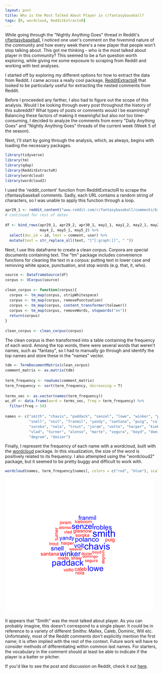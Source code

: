 ```yaml
---
layout: post
title: Who is the Most Talked About Player in r/fantasybaseball?
tags: [R, wordcloud, RedditExtractoR]
---
```


While going through the "Nightly Anything Goes" thread in Reddit's [r/fantasybaseball](https://www.reddit.com/r/fantasybaseball/), I noticed one user's comment on the hivemind nature of the community and how every week there's a new player that people won't stop talking about. This got me thinking - who *is* the most talked about player in this community? This seemed to be a fun question worth exploring, while giving me some exposure to scraping from Reddit and working with text analyses.

I started off by exploring my different options for how to extract the data from Reddit. I came across a really cool package, [RedditExtractoR](https://cran.r-project.org/web/packages/RedditExtractoR/RedditExtractoR.pdf) that looked to be particularly useful for extracting the nested comments from Reddit.

Before I proceeded any farther, I also had to figure out the scope of this analysis. Would I be looking through every post throughout the history of this subreddit? What types of posts or comments would I be examining? Balancing these factors of making it meaningful but also not too time-consuming, I decided to analyze the comments from every "Daily Anything Goes" and "Nightly Anything Goes" threads of the current week (Week 5 of the season).

Next, I'll start by going through the analysis, which, as always, begins with loading the necessary packages.

```r
library(tidyverse)
library(tm)
library(qdap)
library(RedditExtractoR)
library(wordcloud)
library(wordcloud2)
```

I used the 'reddit_content' function from RedditExtractoR to scrape the r/fantasybaseball comments. Sadly, each URL contains a random string of characters, so I was unable to apply this function through a loop.

```r
apr29_1 <- reddit_content("www.reddit.com/r/fantasybaseball/comments/bipdua/daily_anything_goes_april_29_2019")
# continued for rest of dates

df <- bind_rows(apr29_1, apr29_2, apr30_1, may1_1, may1_2, may2_1, may2_1, may2_2, may3_1, may3_2, may4_1,
                may4_2, may5_1, may5_2) %>%
  select(doc_id = id, text = comment, user) %>%
  mutate(text = str_replace_all(text, "[^[:graph:]]", " "))
```
Next, I use this dataframe to create a clean corpus. Corpora are special documents containing text. The "tm" package includes convenience functions for cleaning the text in a corpus: putting text in lower case and removing white space, punctuation, and stop words (e.g. that, it, who).

```r
source <- DataframeSource(df)
corpus <- VCorpus(source)

clean_corpus <- function(corpus){
  corpus <- tm_map(corpus, stripWhitespace)
  corpus <- tm_map(corpus, removePunctuation)
  corpus <- tm_map(corpus, content_transformer(tolower))
  corpus <- tm_map(corpus, removeWords, stopwords("en"))
  return(corpus)
}

clean_corpus <- clean_corpus(corpus)
```

The clean corpus is then transformed into a table containing the frequency of each word. Among the top words, there were several words that weren't names, such as "fantasy", so I had to manually go through and identify the top names and store these in the "names" vector.

```r
tdm <- TermDocumentMatrix(clean_corpus)
comment_matrix <- as.matrix(tdm)

term_frequency <- rowSums(comment_matrix)
term_frequency <- sort(term_frequency, decreasing = T)

terms_vec <- as.vector(names(term_frequency))
wc_df <- data.frame(word = terms_vec, freq = term_frequency) %>%
  filter(freq > 50)

names <- c("smith", "chavis", "paddack", "senzel", "lowe", "winker", "polanco", "robles",
           "snell", "voit", "franmil", "yandy", "santana", "puig", "caleb", "glasnow",
           "soroka", "nola", "trout", "joram", "votto", "harper", "kieboom", "shaw",
           "vlad", "turner", "alonso", "marte", "segura", "boyd", "domingo", "weaver",
           "degrom", "dozier")
```
Finally, I represent the frequency of each name with a wordcloud, built with the [wordcloud](https://cran.r-project.org/web/packages/wordcloud/wordcloud.pdf) package. In this visualization, the size of the word is positively related to its frequency. I also attempted using the "wordcloud2" package, but it seemed to be pretty buggy and difficult to work with.

```r
wordcloud(names, term_frequency[names], colors = c("red", "blue"), scale = c(2, .25))
```

![wordcloud](/img/posts/2019-05-06-wordcloud.png)

It appears that "Smith" was the most talked about player. As you can probably imagine, this doesn't correspond to a single player. It could be in reference to a variety of different Smiths: Mallex, Caleb, Dominic, Will etc. Unfortnately, most of the Reddit comments don't explicitly mention the first name; it is often implied with the rest of the context. Future work will have to consider methods of differentiating within common last names. For starters, the vocabulary in the comment should at least be able to indicate if the player is a batter or pitcher.

If you'd like to see the post and discussion on Reddit, check it out [here](https://www.reddit.com/r/fantasybaseball/comments/bld8l2/the_most_discussed_players_in_rfantasybaseball/).
